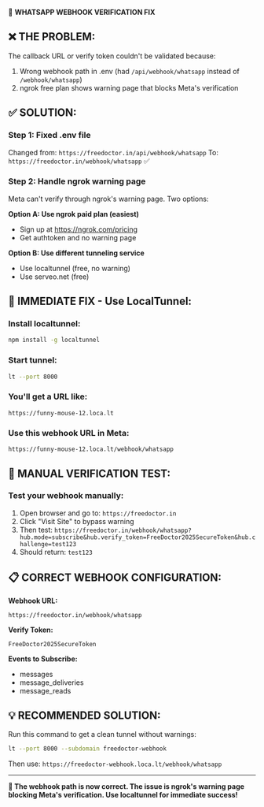 🔧 **WHATSAPP WEBHOOK VERIFICATION FIX**

## ❌ **THE PROBLEM:**
The callback URL or verify token couldn't be validated because:
1. Wrong webhook path in .env (had `/api/webhook/whatsapp` instead of `/webhook/whatsapp`)
2. ngrok free plan shows warning page that blocks Meta's verification

## ✅ **SOLUTION:**

### Step 1: Fixed .env file
Changed from: `https://freedoctor.in/api/webhook/whatsapp`
To: `https://freedoctor.in/webhook/whatsapp` ✅

### Step 2: Handle ngrok warning page
Meta can't verify through ngrok's warning page. Two options:

**Option A: Use ngrok paid plan (easiest)**
- Sign up at https://ngrok.com/pricing
- Get authtoken and no warning page

**Option B: Use different tunneling service**
- Use localtunnel (free, no warning)
- Use serveo.net (free)

## 🚀 **IMMEDIATE FIX - Use LocalTunnel:**

### Install localtunnel:
```bash
npm install -g localtunnel
```

### Start tunnel:
```bash
lt --port 8000
```

### You'll get a URL like:
```
https://funny-mouse-12.loca.lt
```

### Use this webhook URL in Meta:
```
https://funny-mouse-12.loca.lt/webhook/whatsapp
```

## 🧪 **MANUAL VERIFICATION TEST:**

### Test your webhook manually:
1. Open browser and go to: `https://freedoctor.in`
2. Click "Visit Site" to bypass warning
3. Then test: `https://freedoctor.in/webhook/whatsapp?hub.mode=subscribe&hub.verify_token=FreeDoctor2025SecureToken&hub.challenge=test123`
4. Should return: `test123`

## 📋 **CORRECT WEBHOOK CONFIGURATION:**

**Webhook URL:**
```
https://freedoctor.in/webhook/whatsapp
```

**Verify Token:**
```
FreeDoctor2025SecureToken
```

**Events to Subscribe:**
- messages
- message_deliveries
- message_reads

## 💡 **RECOMMENDED SOLUTION:**

Run this command to get a clean tunnel without warnings:
```bash
lt --port 8000 --subdomain freedoctor-webhook
```

Then use: `https://freedoctor-webhook.loca.lt/webhook/whatsapp`

---

**🎯 The webhook path is now correct. The issue is ngrok's warning page blocking Meta's verification. Use localtunnel for immediate success!**
